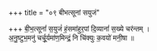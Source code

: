 +++
title = "०९ बीभत्सूनां सयुजं"

+++
बी॒भ॒त्सूनां॑ स॒युजं॑ हं॒समा॑हुर॒पां दि॒व्यानां॑ स॒ख्ये चर॑न्तम् ।  
अ॒नु॒ष्टुभ॒मनु॑ चर्चू॒र्यमा॑ण॒मिन्द्रं॒ नि चि॑क्युः क॒वयो॑ मनी॒षा ॥
